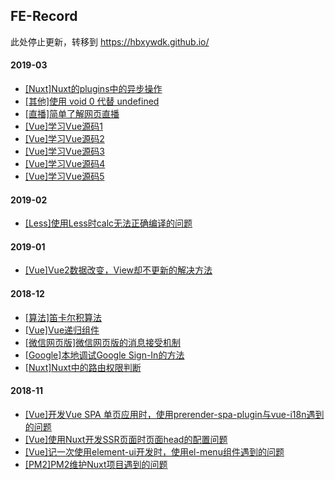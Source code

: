## FE-Record
此处停止更新，转移到 https://hbxywdk.github.io/ 

#### 2019-03
- [[Nuxt]Nuxt的plugins中的异步操作](./2019-03/Nuxt的plugins中的异步操作.md)
- [[其他]使用 void 0 代替 undefined](./2019-03/使用void0代替undefined.md)
- [[直播]简单了解网页直播](./2019-03/简单了解网页直播.md)
- [[Vue]学习Vue源码1](./2019-03/学习Vue源码1.md)
- [[Vue]学习Vue源码2](./2019-03/学习Vue源码2.md)
- [[Vue]学习Vue源码3](./2019-03/学习Vue源码3.md)
- [[Vue]学习Vue源码4](./2019-03/学习Vue源码4.md)
- [[Vue]学习Vue源码5](./2019-03/学习Vue源码5.md)

#### 2019-02
- [[Less]使用Less时calc无法正确编译的问题](./2019-02/使用Less时calc无法正确编译的问题.md)

#### 2019-01
- [[Vue]Vue2数据改变，View却不更新的解决方法](./2019-01/Vue2数据改变，View却不更新的解决方法.md)

#### 2018-12
- [[算法]笛卡尔积算法](./2018-12/笛卡尔积算法.md)
- [[Vue]Vue递归组件](./2018-12/Vue递归组件.md)
- [[微信网页版]微信网页版的消息接受机制](./2018-12/微信网页版的消息接受机制.md)
- [[Google]本地调试Google Sign-In的方法](./2018-12/本地调试Google-Sign-In.md)
- [[Nuxt]Nuxt中的路由权限判断](./2018-12/Nuxt中的路由权限判断.md)

#### 2018-11
- [[Vue]开发Vue SPA 单页应用时，使用prerender-spa-plugin与vue-i18n遇到的问题](./2018-11/prerender-spa-plugin与vue-i18n.md)
- [[Vue]使用Nuxt开发SSR页面时页面head的配置问题](./2018-11/nuxt-head.md)
- [[Vue]记一次使用element-ui开发时，使用el-menu组件遇到的问题](./2018-11/el-menu-bug.md)
- [[PM2]PM2维护Nuxt项目遇到的问题](./2018-11/pm2-problem.md)
